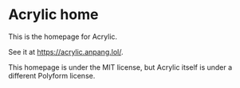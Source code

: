 
# Acrylic home

This is the homepage for Acrylic.

See it at <https://acrylic.anpang.lol/>.

This homepage is under the MIT license, but Acrylic itself is under a different Polyform license.

